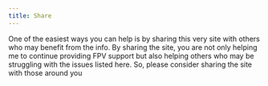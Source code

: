 ```yaml
---
title: Share
---
```


One of the easiest ways you can help is by sharing this very site with others who may benefit from the info. By sharing the site, you are not only helping me to continue providing FPV support but also helping others who may be struggling with the issues listed here. So, please consider sharing the site with those around you